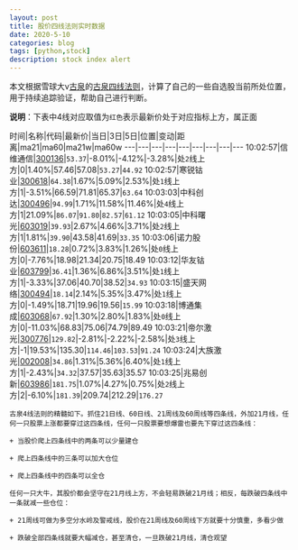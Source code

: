 ```yaml
---
layout: post
title: 股价四线法则实时数据
date: 2020-5-10
categories: blog
tags: [python,stock]
description: stock index alert
---
```



本文根据雪球大v[古泉](https://xueqiu.com/u/7148646888)的[古泉四线法则](https://xueqiu.com/7148646888/130498192)，计算了自己的一些自选股当前所处位置，用于持续追踪验证，帮助自己进行判断。

**说明**：下表中4线对应取值为`红色`表示最新价处于对应指标上方，属正面

时间|名称|代码|最新价|当日|3日|5日|位置|变动|距离|ma21|ma60|ma21w|ma60w
---|---|---|---|---|---|---|---|---
10:02:57|信维通信|[300136](https://xueqiu.com/S/SZ300136)|`53.37`|-8.01%|-4.12%|-3.28%|处`2`线上方|0|1.40%|57.46|57.08|`53.27`|`44.92`
10:02:57|寒锐钴业|[300618](https://xueqiu.com/S/SZ300618)|`64.38`|1.67%|5.09%|2.53%|处`1`线上方|1|-3.51%|66.59|71.81|65.37|`63.64`
10:03:03|中科创达|[300496](https://xueqiu.com/S/SZ300496)|`94.99`|1.71%|11.58%|11.46%|处`4`线上方|1|21.09%|`86.07`|`91.80`|`82.57`|`61.12`
10:03:05|中科曙光|[603019](https://xueqiu.com/S/SH603019)|`39.93`|2.67%|4.66%|3.71%|处`2`线上方|1|1.81%|`39.90`|43.58|41.69|`33.35`
10:03:06|诺力股份|[603611](https://xueqiu.com/S/SH603611)|`18.28`|0.72%|3.83%|1.26%|处`0`线上方|0|-7.76%|18.98|21.34|20.75|18.49
10:03:12|华友钴业|[603799](https://xueqiu.com/S/SH603799)|`36.41`|1.36%|6.86%|3.51%|处`1`线上方|1|-3.33%|37.06|40.70|38.52|`34.93`
10:03:15|盛天网络|[300494](https://xueqiu.com/S/SZ300494)|`18.14`|2.14%|5.35%|3.47%|处`1`线上方|0|-1.49%|18.71|19.96|19.56|`15.99`
10:03:18|博通集成|[603068](https://xueqiu.com/S/SH603068)|`67.92`|1.30%|2.80%|1.83%|处`0`线上方|0|-11.03%|68.83|75.06|74.79|89.49
10:03:21|帝尔激光|[300776](https://xueqiu.com/S/SZ300776)|`129.82`|-2.81%|-2.22%|-2.58%|处`3`线上方|-1|19.53%|135.30|`114.46`|`103.53`|`91.24`
10:03:24|大族激光|[002008](https://xueqiu.com/S/SZ002008)|`34.86`|1.31%|5.36%|6.40%|处`1`线上方|1|-2.43%|`34.32`|37.57|35.63|35.57
10:03:25|兆易创新|[603986](https://xueqiu.com/S/SH603986)|`181.75`|1.07%|4.27%|0.75%|处`2`线上方|2|-6.10%|`181.39`|209.74|212.29|`176.27`

```
古泉4线法则的精髓如下。抓住21日线、60日线、21周线及60周线等四条线，外加21月线，任何一只股票上涨都要穿过这四条线，任何一只股票要想爆雷也要先下穿过这四条线：

+ 当股价爬上四条线中的两条可以少量建仓

+ 爬上四条线中的三条可以加大仓位

+ 爬上四条线中的四条可以全仓

任何一只大牛，其股价都会坚守在21月线上方，不会轻易跌破21月线；相反，每跌破四条线中一条就减一些仓位：

+ 21周线可做为多空分水岭及警戒线，股价在21周线及60周线下方就要十分慎重，多看少做

+ 跌破全部四条线就要大幅减仓，甚至清仓，一旦跌破21月线，清仓观望
```